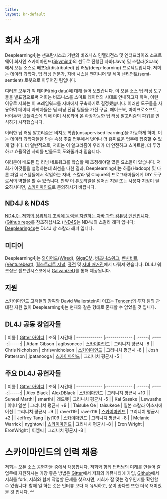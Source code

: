 ```yaml
---
title: 
layout: kr-default
---
```


# 회사 소개

Deeplearning4j는 샌프란시스코 기반의 비즈니스 인텔리전스 및 엔터프라이즈 소프트웨어 회사인 스카이마인드([Skymind](http://www.skymind.io))의 선두로 진행된 자바(Java) 및 스칼라(Scala)에서 오픈 소스로 배포된(distributed) 딥 러닝(deep-learning) 프로젝트입니다. 저희는 데이터 과학자, 딥 러닝 전문가, 자바 시스템 엔지니어 및 세미 센티언트(semi-sentient) 로봇으로 이루어진 팀입니다.

여러분 모두가 빅 데이터(big data)에 대해 들어 보았습니다. 이 오픈 소스 딥 러닝 도구들을 발표함으로써 저희는 비즈니스를 스마트 데이터의 시대로 안내하고자 하며, 이런 이유로 저희는 이 프레임워크를 자바에서 구축하기로 결정했습니다. 이러한 도구들을 사용하여 데이터 과학자들은 딥 러닝 전담 팀들을 가진 구글, 페이스북, 마이크로소프트, 바이두와 넷플릭스에 의해 이미 사용되어 온 확장가능한 딥 러닝 알고리즘의 파워를 인식하기 시작했습니다.

이러한 딥 러닝 알고리즘은 비지도 학습(unsupervised learning)을 가능하게 하며, 이는 데이터 과학자들을 단순 속성 추출 업무에서 벗어나 더 흥미로운 업무에 집중할 수 있게 합니다. 더 일반적으로, 저희는 이 알고리즘이 우리가 더 안전하고 스마트한, 더 투명하고 효율적인 사회를 만들도록 도와줄거라 믿습니다.

여러분이 배포된 딥 러닝 네트워크를 학습할 때 조정해야할 많은 요소들이 있습니다. 저희가 이것들을 설명하는데 최선을 다한 결과, Deeplearning4j는 하둡(Hadoop) 및 다른 파일 시스템들에서 작업하는 자바, 스칼라 및 Clojure의 프로그래머들에게 DIY 도구로서의 역할을 할 수 있습니다. 만약 이 튜토리얼을 넘어선 지원 또는 사용자 지정이 필요하시다면, [스카이마인드](http://www.skymind.io/contact/)로 문의하시기 바랍니다.

## ND4J & ND4S

[ND4J는 저희의 상위체계 조작에 동력을 지원하는 자바 과학 컴퓨팅 엔진입니다](http://nd4j.org/). ([Github repo](https://github.com/deeplearning4j/nd4j/)를 참조하십시오.) [ND4S](https://github.com/deeplearning4j/nd4s)는 ND4J의 스칼라 래퍼 입니다; [Deeplearing4s](https://github.com/deeplearning4j/deeplearning4s)는 DL4J 상 스칼라 래퍼 입니다.

## 미디어

Deeplearning4j는 [와이어드(Wired)](http://www.wired.com/2014/06/skymind-deep-learning/), [GigaOM](http://gigaom.com/2014/06/02/a-startup-called-skymind-launches-pushing-open-source-deep-learning/), [비즈니스위크](http://www.businessweek.com/articles/2014-06-03/teaching-smaller-companies-how-to-probe-deep-learning-on-their-own), [벤처비트(Venturebeat)](http://venturebeat.com/2014/06/02/skymind-launches-with-open-source-plug-and-play-deep-learning-features-for-your-app/), [월스트리트 저널](http://blogs.wsj.com/cio/2014/06/03/the-morning-download-apple-relies-on-ecosystem-for-innovation/), [퓨전](http://fusion.net/story/177825/privacy-conscious-siris-that-dont-give-up-your-secrets-are-coming/) 및 [자바 매거진](http://deeplearning4j.org/oraclejavamagazine-digital.com/javamagazine/may_june_2015?sub_id=DJ9kzXBnuXELe#pg58)에서 다뤄져 왔습니다. DL4J 워크샵은 샌프란시스코에서 [GalvanizeU](http://www.galvanizeu.com/)를 통해 제공됩니다.

## 지원

스카이마인드 고객들의 참여와 David Wallerstein이 이끄는 [Tencent](http://www.tencent.com/en-us/at/managementteam.shtml)의 투자 팀의 관대한 지원 없이 Deeplearning4j는 현재와 같은 형태로 존재할 수 없었을 것 입니다.

## DL4J 공동 창업자들

| 이름    | [Gitter 아이디](https://gitter.im/deeplearning4j/deeplearning4j) | 조직 | 시간대
| ------------- |:-------------:| :-----:| :-----:|-----:|
| Adam Gibson | agibsonccc      | [스카이마인드](http://skymind.io) | 그리니치 평균시 -8 |
| Chris Nicholson | chrisvnicholson | [스카이마인드](http://skymind.io) | 그리니치 평균시 -8 |
| Josh Patterson  |  jpatanooga | [스카이마인드](http://skymind.io) | 그리니치 평균시 -5 |

## 주요 DL4J 공헌자들

| 이름    | [Gitter 아이디](https://gitter.im/deeplearning4j/deeplearning4j) | 조직 | 시간대
| ------------- |:-------------:| :-----:| :-----:|-----:|
| Alex Black  |  AlexDBlack | [스카이마인드](http://skymind.io) | 그리니치 평균시 +10 |
| Suneel Marthi  |  smarthi | 레드햇  | 그리니치 평균시 -5 |
| Kai Sasake  |  Lewuathe | 야후! 일본 | 그리니치 평균시 +9 |
| Taisuke Oe  |  taisukeoe | 일본 스칼라 어소시에이션 | 그리니치 평균시 +9 |
| raver119  |  raver119 | [스카이마인드](http://skymind.io) | 그리니치 평균시 +2 |
| Jeffrey Tang | jyt109 | [스카이마인드](http://skymind.io) | 그리니치 평균시 -8 |
| Melanie Warrick | nyghtowl  | [스카이마인드](http://skymind.io) | 그리니치 평균시 -8 |
| Eron Wright  |  EronWright | 이엠씨  | 그리니치 평균시 -8 |

# 스카이마인드의 인력 채용

저희는 오픈 소스 공헌자들 중에서 채용합니다. 저희와 함께 딥러닝의 미래를 만들어 갈 업무에 지원하시는 가장 좋은 방법은 [Gitter](https://gitter.im/deeplearning4j/deeplearning4j)에서 저희의 커뮤니티에 가입, [Github](https://github.com/deeplearning4j)에서 저희를 fork, 저희와 함께 작업할 문제를 찾으시면, 저희가 잘 맞는 경우인지를 확인할 수 있습니다! 함께 일 하는 것은 인터뷰 보다 더 유익하고, 운이 좋다면 또한 더욱 재미있을 것 입니다. ^^

